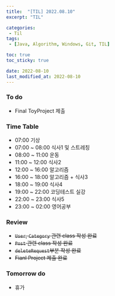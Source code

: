 ```yaml
---
title:  "[TIL] 2022.08.10"
excerpt: "TIL"

categories:
 - Til
tags:
 - [Java, Algorithm, Windows, Git, TIL]

toc: true
toc_sticky: true

date: 2022-08-10
last_modified_at: 2022-08-10
---
```



### To do
- Final ToyProject 제출


### Time Table
- 07:00 기상
- 07:00 ~ 08:00 식사1 및 스트레칭
- 08:00 ~ 11:00 운동
- 11:00 ~ 12:00 식사2 
- 12:00 ~ 16:00 알고리즘
- 16:00 ~ 18:00 알고리즘 + 식사3
- 18:00 ~ 19:00 식사4
- 19:00 ~ 22:00 코딩테스트 실강
- 22:00 ~ 23:00 식사5
- 23:00 ~ 02:00 영어공부


### Review
- ~~`User`, `Category` 관련 class 작성 완료~~
- ~~`Post` 관련 class 작성 완료~~
- ~~`deleteRequest`부분 작성 완료~~
- ~~Fianl Project 제출 완료~~

### Tomorrow do
- 휴가